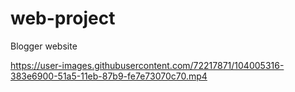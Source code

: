 # web-project
Blogger website

https://user-images.githubusercontent.com/72217871/104005316-383e6900-51a5-11eb-87b9-fe7e73070c70.mp4
